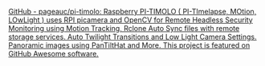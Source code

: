 
[GitHub - pageauc/pi-timolo: Raspberry PI-TIMOLO ( PI-TImelapse, MOtion, LOwLight ) uses RPI picamera and OpenCV for Remote Headless Security Monitoring using Motion Tracking, Rclone Auto Sync files with remote storage services. Auto Twilight Transitions and Low Light Camera Settings. Panoramic images using PanTiltHat and More. This project is featured on GitHub Awesome software.](https://github.com/pageauc/pi-timolo)
